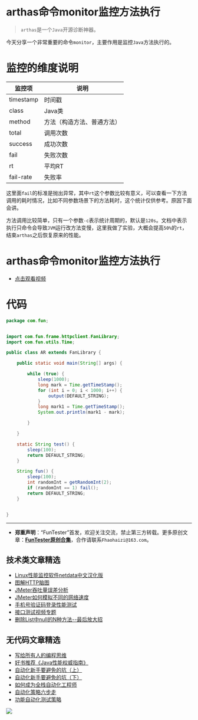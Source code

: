 # arthas命令monitor监控方法执行

> `arthas`是一个`Java`开源诊断神器。

今天分享一个非常重要的命令`monitor`，主要作用是监控`Java`方法执行的。

# 监控的维度说明

| 监控项 | 说明 |
| --- | --- |
| timestamp | 时间戳 |
|class| Java类|
|method| 方法（构造方法、普通方法）|
|total |调用次数|
|success| 成功次数|
|fail| 失败次数|
|rt |平均RT|
|fail-rate |失败率|

这里面`fail`的标准是抛出异常，其中`rt`这个参数比较有意义，可以查看一下方法调用的耗时情况，比如不同参数场景下的方法耗时，这个统计仅供参考。原因下面会讲。

方法调用比较简单，只有一个参数`-c`表示统计周期的，默认是`120s`。文档中表示执行只命令会导致`JVM`运行改方法变慢，这里我做了实验，大概会提高`50%`的`rt`，结束`arthas`之后恢复原来的性能。

# arthas命令monitor监控方法执行

- [点击观看视频](https://mp.weixin.qq.com/s/7-oe3UoTY8bzpi89tIKvQQ)

# 代码


```Java
package com.fun;


import com.fun.frame.httpclient.FanLibrary;
import com.fun.utils.Time;

public class AR extends FanLibrary {

    public static void main(String[] args) {

        while (true) {
            sleep(1000);
            long mark = Time.getTimeStamp();
            for (int i = 0; i < 1000; i++) {
                output(DEFAULT_STRING);
            }
            long mark1 = Time.getTimeStamp();
            System.out.println(mark1 - mark);

        }

    }

    static String test() {
        sleep(100);
        return DEFAULT_STRING;
    }

    String fun() {
        sleep(100);
        int randomInt = getRandomInt(2);
        if (randomInt == 1) fail();
        return DEFAULT_STRING;
    }


}

```

---
* **郑重声明**：“FunTester”首发，欢迎关注交流，禁止第三方转载。更多原创文章：**[FunTester原创合集](https://mp.weixin.qq.com/s/Le-tpC79pIpacHXGOkkYWw)**，合作请联系`Fhaohaizi@163.com`。

## 技术类文章精选

- [Linux性能监控软件netdata中文汉化版](https://mp.weixin.qq.com/s/fdXtK-5WwKnxjLZdyg6-nA)
- [图解HTTP脑图](https://mp.weixin.qq.com/s/100Vm8FVEuXs0x6rDGTipw)
- [JMeter吞吐量误差分析](https://mp.weixin.qq.com/s/jHKmFNrLmjpihnoigNNCSg)
- [JMeter如何模拟不同的网络速度](https://mp.weixin.qq.com/s/1FCwNN2htfTGF6ItdkcCzw)
- [手机号验证码登录性能测试](https://mp.weixin.qq.com/s/i-j8fJAdcsJ7v8XPOnPDAw)
- [接口测试视频专题](https://mp.weixin.qq.com/s/4mKpW3QiVRee3kcVOSraog)
- [删除List中null的N种方法--最后放大招](https://mp.weixin.qq.com/s/4mfskN781dybyL59dbSbeQ)

## 无代码文章精选

- [写给所有人的编程思维](https://mp.weixin.qq.com/s/Oj33UCnYfbUgzsBzEm2GPQ)
- [好书推荐《Java性能权威指南》](https://mp.weixin.qq.com/s/YWd5Yx6n7887g1lMLTcsWQ)
- [自动化新手要避免的坑（上）](https://mp.weixin.qq.com/s/MjcX40heTRhEgCFhInoqYQ)
- [自动化新手要避免的坑（下）](https://mp.weixin.qq.com/s/azDUo1IO5JgkJIS9n1CMRg)
- [如何成为全栈自动化工程师](https://mp.weixin.qq.com/s/j2rQ3COFhg939KLrgKr_bg)
- [自动化策略六步走](https://mp.weixin.qq.com/s/He69k8iCKhTKD1j-yV6M5g)
- [功能自动化测试策略](https://mp.weixin.qq.com/s/qHmcblN4cD4JK6jT7oU4fQ)


![](https://mmbiz.qpic.cn/mmbiz_jpg/13eN86FKXzCxr0Sa2MXpNKicZE024zJm73r4hrjticMMYViagtaSXxwsyhmRmOrdXPXfS5zB2ILHtaqNSoWGRwa8Q/640?wx_fmt=jpeg&tp=webp&wxfrom=5&wx_lazy=1&wx_co=1)